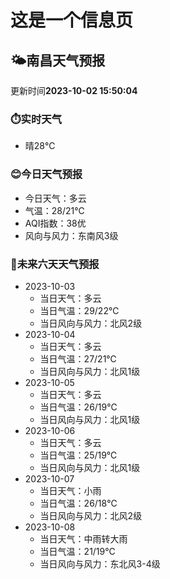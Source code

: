 # 这是一个信息页 
## 🌤️**南昌**天气预报
更新时间**2023-10-02 15:50:04**
### ⏱️实时天气
- 晴28℃
### 😊今日天气预报
- 今日天气：多云
- 气温：28/21℃
- AQI指数：38优
- 风向与风力：东南风3级
### 🤩未来六天天气预报
- 2023-10-03
  - 当日天气：多云
  - 当日气温：29/22℃
  - 当日风向与风力：北风2级
- 2023-10-04
  - 当日天气：多云
  - 当日气温：27/21℃
  - 当日风向与风力：北风1级
- 2023-10-05
  - 当日天气：多云
  - 当日气温：26/19℃
  - 当日风向与风力：北风1级
- 2023-10-06
  - 当日天气：多云
  - 当日气温：25/19℃
  - 当日风向与风力：北风1级
- 2023-10-07
  - 当日天气：小雨
  - 当日气温：26/18℃
  - 当日风向与风力：北风2级
- 2023-10-08
  - 当日天气：中雨转大雨
  - 当日气温：21/19℃
  - 当日风向与风力：东北风3-4级

